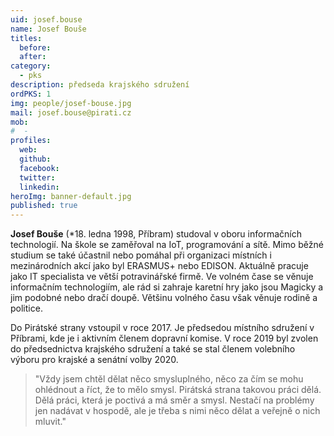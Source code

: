 ```yaml
---
uid: josef.bouse
name: Josef Bouše
titles:
  before: 
  after: 
category:
  - pks
description: předseda krajského sdružení
ordPKS: 1
img: people/josef-bouse.jpg
mail: josef.bouse@pirati.cz
mob:
#  - 
profiles:
  web: 
  github:
  facebook:
  twitter:
  linkedin:
heroImg: banner-default.jpg
published: true
---
```


**Josef Bouše** (*18. ledna 1998, Příbram) studoval v oboru informačních technologií. Na škole se zaměřoval na IoT, programování a sítě. Mimo běžné studium se také účastnil nebo pomáhal při organizaci místních i mezinárodních akcí jako byl ERASMUS+ nebo EDISON. Aktuálně pracuje jako IT specialista ve větší potravinářské firmě. Ve volném čase se věnuje informačním technologiím, ale rád si zahraje karetní hry jako jsou Magicky a jim podobné nebo dračí doupě. Většinu volného času však věnuje rodině a politice.

Do Pirátské strany vstoupil v roce 2017. Je předsedou místního sdružení v Příbrami, kde je i aktivním členem dopravní komise. V roce 2019 byl zvolen do předsednictva krajského sdružení a také se stal členem volebního výboru pro krajské a senátní volby 2020.

> "Vždy jsem chtěl dělat něco smysluplného, něco za čím se mohu ohlédnout a říct, že to mělo smysl. Pirátská strana takovou práci dělá. Dělá práci, která je poctivá a má směr a smysl. Nestačí na problémy jen nadávat v hospodě, ale je třeba s nimi něco dělat a veřejně o nich mluvit."

